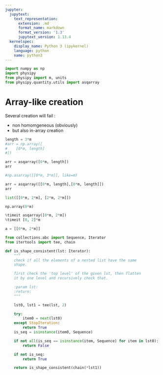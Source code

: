 ```yaml
---
jupyter:
  jupytext:
    text_representation:
      extension: .md
      format_name: markdown
      format_version: '1.3'
      jupytext_version: 1.13.4
  kernelspec:
    display_name: Python 3 (ipykernel)
    language: python
    name: python3
---
```


```python
import numpy as np
import physipy
from physipy import m, units
from physipy.quantity.utils import asqarray
```

# Array-like creation


Several creation will fail : 
 - non homomgeneous (obviously)
 - but also in-array creation

```python
length = 3*m
#arr = np.array([
#    [0*m, length]
#])
```

```python
arr = asqarray([0*m, length])
arr
```

```python
#np.asarray([[0*m, 3*m]], like=m)
```

```python
arr = asqarray([[0*m, length],[0*m, length]])
arr
```

```python
list([[0*m, 2*m], [2*m, 2*m]])
```

```python
np.array(0*m)
```

```python
%timeit asqarray([0*m, 2*m])
%timeit [0, 2]*m
```

```python
a = [[0*m, 2*m]]
```

```python
from collections.abc import Sequence, Iterator
from itertools import tee, chain

def is_shape_consistent(lst: Iterator):
    """
    check if all the elements of a nested list have the same
    shape.

    first check the 'top level' of the given lst, then flatten
    it by one level and recursively check that.

    :param lst:
    :return:
    """

    lst0, lst1 = tee(lst, 2)

    try:
        item0 = next(lst0)
    except StopIteration:
        return True
    is_seq = isinstance(item0, Sequence)

    if not all(is_seq == isinstance(item, Sequence) for item in lst0):
        return False

    if not is_seq:
        return True

    return is_shape_consistent(chain(*lst1))
```
